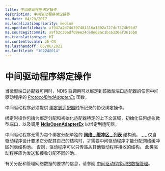 ```yaml
---
title: 中间驱动程序绑定操作
description: 中间驱动程序绑定操作
ms.date: 04/20/2017
ms.localizationpriority: medium
ms.openlocfilehash: af947a2d74d397481316a1892a727dc7374b95d7
ms.sourcegitcommit: a9fb2c30adf09ee24de8e68ac1bc6326ef3616b8
ms.translationtype: MT
ms.contentlocale: zh-CN
ms.lasthandoff: 03/06/2021
ms.locfileid: "102248014"
---
```

# <a name="intermediate-driver-binding-operations"></a>中间驱动程序绑定操作





当微型端口适配器可用时，NDIS 将调用可以绑定到该微型端口适配器的任何中间驱动程序的 [*ProtocolBindAdapterEx*](/windows-hardware/drivers/ddi/ndis/nc-ndis-protocol_bind_adapter_ex) 函数。

中间驱动程序必须提供 [绑定到适配器时](binding-to-an-adapter.md)所记录的协议绑定操作。

绑定时操作包括为绑定分配和初始化适配器特定的上下文区域，初始化任何虚拟微型端口，以及调用 [**NdisOpenAdapterEx**](/windows-hardware/drivers/ddi/ndis/nf-ndis-ndisopenadapterex) 以绑定到适配器。

中间驱动程序无需为每个绑定分配单独的 [**网络 \_ 缓冲区 \_ 列表**](/windows-hardware/drivers/ddi/nbl/ns-nbl-net_buffer_list) 结构池。 \_ \_ 仅当驱动程序设计要求它分配其自己的结构时，才需要中间驱动程序才能分配网络缓冲区列表结构池。 否则，驱动程序可以只传递从其他驱动程序接收的结构。 此类驱动程序应为发送和接收分配不同的池。

有关分配和管理网络数据的要求的信息，请参阅 [中间驱动程序网络数据管理](intermediate-driver-network-data-management.md)。

 

